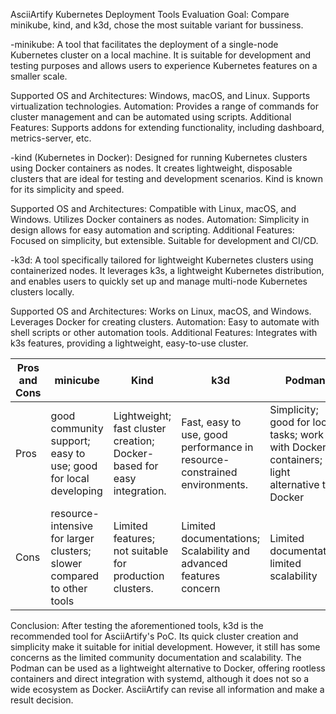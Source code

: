 AsciiArtify Kubernetes Deployment Tools Evaluation
Goal: Compare minikube, kind, and k3d, chose the most suitable variant for bussiness.

-minikube:
A tool that facilitates the deployment of a single-node Kubernetes cluster on a local machine. It is suitable for development and testing purposes and allows users to experience Kubernetes features on a smaller scale.

Supported OS and Architectures: Windows, macOS, and Linux. Supports virtualization technologies.
Automation: Provides a range of commands for cluster management and can be automated using scripts.
Additional Features: Supports addons for extending functionality, including dashboard, metrics-server, etc.

-kind (Kubernetes in Docker):
Designed for running Kubernetes clusters using Docker containers as nodes. It creates lightweight, disposable clusters that are ideal for testing and development scenarios. Kind is known for its simplicity and speed.

Supported OS and Architectures: Compatible with Linux, macOS, and Windows. Utilizes Docker containers as nodes.
Automation: Simplicity in design allows for easy automation and scripting.
Additional Features: Focused on simplicity, but extensible. Suitable for development and CI/CD.

-k3d:
A tool specifically tailored for lightweight Kubernetes clusters using containerized nodes. It leverages k3s, a lightweight Kubernetes distribution, and enables users to quickly set up and manage multi-node Kubernetes clusters locally. 

Supported OS and Architectures: Works on Linux, macOS, and Windows. Leverages Docker for creating clusters.
Automation: Easy to automate with shell scripts or other automation tools.
Additional Features: Integrates with k3s features, providing a lightweight, easy-to-use cluster.

| Pros  and  Cons 	| minicube                                                                  	| Kind                                                                       	| k3d                                                                          	| Podman                                                                                     	|
|-----------------	|---------------------------------------------------------------------------	|----------------------------------------------------------------------------	|------------------------------------------------------------------------------	|--------------------------------------------------------------------------------------------	|
| Pros            	| good  community  support; easy to use; good for local developing          	| Lightweight;  fast cluster  creation;  Docker-based for easy  integration. 	| Fast, easy to use,  good performance in  resource-constrained  environments. 	| Simplicity; good for local tasks; work with Docker containers; light alternative to Docker 	|
| Cons            	| resource-intensive for larger  clusters;  slower compared  to other tools 	| Limited  features;  not suitable  for production  clusters.                	| Limited  documentations; Scalability and advanced features concern           	| Limited  documentation limited scalability                                                 	|

Conclusion:
After testing the aforementioned tools, k3d is the recommended tool for AsciiArtify's PoC. Its quick cluster creation and simplicity make it suitable for initial development. However, it still has some concerns as the limited community documentation and scalability.
The Podman can be used as a lightweight alternative to Docker, offering rootless containers and direct integration with systemd, although it does not so a wide ecosystem as Docker. 
AsciiArtify can revise all information and make a result decision.

